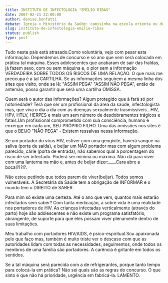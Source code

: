 ```yaml
---
title: INSTITUTO DE INFECTOLOGIA "EMÍLIO RIBAS"
date: 2007-02-21 22:00:00
author: denise.bonfatti
debate: Igreja x Ministério da Saúde: camisinha na escola orienta ou desorienta?
slug: instituto-de-infectologia-emilio-ribas
status: publish 
type: post
---
```


Tudo neste país está atrasado.Como voluntária, vejo com pesar esta informação. Dependemos de concurso e só ano que vem será colocada em prática tal máquina. Esses adolescentes que acabaram de sair das fraldas, já fazem sexo, com ou sem máquina e, o pior sem a informação VERDADEIRA SOBRE TODOS OS RISCOS DE UMA RELAÇÃO. O que mais me preocupa é a tal CARTILHA. Se as informações seguirem a mesma linha dos sites que visito, onde se lê: "ASSIM PEGA" "ASSIM NÃO PEGA", então de antemão, posso garantir que será uma cartilha OMISSA.  

Quem será o autor das informações? Algum protegido que à fará só por notoriedade? Terá que ser um profissional da área da saúde, infectologista mas, que viva o dia a dia com as doenças sexualmente trasmissíveis...HIV, HPV, HTLV, HERPES e mais um sem número de desdobramentos trágicos e fatais.Um profissional comprometido com sua consciência, humano e enxergar em cada um, SEU PRÓPRIO FILHO. Uma das omissões nos sites é que o BEIJO "NÃO PEGA" - Existem ressalvas nessa informação.  

Se um portador do vírus HIV, estiver com uma gengivite, haverá sangue na saliva (porta de saída), e beijar um NÃO portador mas com algum problema parecido, cárie (porta de entrada), não sabemos qual a porcentagem do risco de ser infectado. Poderá ser mínima ou máxima. Não dá para viver com uma lanterna na mão e, antes de beijar dizer:\_\_\_\_Cara abre a boca!?!?!?.  

Não estou pedindo que todos parem de viver(beijar). Todos somos vulneráveis. A Secretária da Saúde tem a obrigação de INFORMAR e o mundo tem o DIREITO de SABER.  

Para mim só existe uma certeza. Até o ano que vem, quantos mais estarão infectados sem saber? Com tanta medicação, a sobre vida é uma realidade nos portadores de HIV. As crianças infectadas verticalmente (através do parto) hoje são adolescentes e não existe um programa satisfatório, abrangente, de suporte para que eles possam viver plenamente dentro de suas limitações.  

Meu trabalho com portadores HIV/AIDS, é psico-espiritual.Sou apaixonada pelo que faço mas, também é muito triste ver o descaso com que as autoridades lidam com todas as necessidades, seguimentos, onde todos os membros de uma família são portadores. A carência é gritante em todos os sentidos.  

Se a tal máquina será parecida com a de refrigerantes, porque tanto tempo para colocá-la em prática? Não sei quais são as regras do concurso. O que sinto é que não há prioridade, urgência em fabricá-la. LAMENTO.
